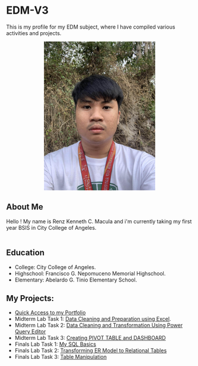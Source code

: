 # EDM-V3

This is my profile for my EDM subject, where I have compiled various activities and projects.  

<div align="center">
  <img src="Images/Ako.jpg" alt="Alt Text" width="300">
</div>

## About Me
Hello ! My name is Renz Kenneth C. Macula and i'm currently taking my first year BSIS in City College of Angeles. <br>
 <br>
## Education
- College: City College of Angeles.
- Highschool: Francisco G. Nepomuceno Memorial Highschool.
- Elementary: Abelardo G. Tinio Elementary School.
  
## My Projects:
- [Quick Access to my Portfolio](https://referenz18.github.io/EDM-V3/)
- Midterm Lab Task 1: [Data Cleaning and Preparation using Excel](https://referenz18.github.io/Midterm-Lab-Task-1-Data-Cleaning-and-Preparation-using-Excel/).
- Midterm Lab Task 2: [Data Cleaning and Transformation Using Power Query Editor](https://referenz18.github.io/Midterm-Lab-Task-2-Data-Cleaning-and-Transformation-Using-Power-Query-Editor/)
- Midterm Lab Task 3: [Creating PIVOT TABLE and DASHBOARD](https://referenz18.github.io/Midterm-Lab-Task-3-Creating-Pivot-Table-and-Dashboard/)
- Finals Lab Task 1: [My SQL Basics](https://referenz18.github.io/Final-Lab-Task-1-My-SQL-Basics/)
- Finals Lab Task 2: [Transforming ER Model to Relational Tables](https://referenz18.github.io/Final-Lab-Task-2-Transforming-ER-into-Relational-Tables/)
- Finals Lab Task 3: [Table Manipulation](https://referenz18.github.io/Final-Lab-Task-3-Table-Manipulation/)

